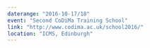 ```yaml
---
daterange: "2016-10-17/18"
event: "Second CoDiMa Training School"
link: "http://www.codima.ac.uk/school2016/"
location: "ICMS, Edinburgh"
---
```

